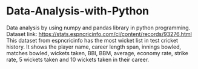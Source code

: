 # Data-Analysis-with-Python
Data analysis by using numpy and pandas library in python programming.
Dataset link: https://stats.espncricinfo.com/ci/content/records/93276.html
<br> This dataset from espncricinfo has the most wicket list in test cricket history. It shows the player name, career length span, innings bowled, matches bowled, wickets taken, BBI, BBM, average, economy rate, strike rate, 5 wickets taken and 10 wickets taken in their career.
